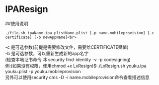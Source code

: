 # IPAResign

##使用说明
```shell
./file.sh ipaName.ipa plistName.plist [-p name.mobileprovision] [-c certificate] [-b newAppName]<br>
```
-c 是可选参数(前提是需要修改文件，需要给CERTIFICATE赋值)<br>
-b 是可选参数，可以重新生成新的app名字<br>
(检查本地证书命令 :$ security find-identity -v -p codesigning)<br>
例:(如果没有权限，使用chmod +x LxResign)$:./LxResign.sh youku.ipa youku.plist -p youku.mobileprovision<br>
另外可以使用security cms -D -i name.mobileprovision命令查看描述信息<br>
